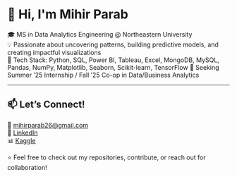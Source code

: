# 👋 Hi, I'm Mihir Parab

🎓 MS in Data Analytics Engineering @ Northeastern University  
💡 Passionate about uncovering patterns, building predictive models, and creating impactful visualizations  
🧰 Tech Stack: Python, SQL, Power BI, Tableau, Excel, MongoDB, MySQL, Pandas, NumPy, Matplotlib, Seaborn, Scikit-learn, TensorFlow
📍 Seeking Summer ’25 Internship / Fall ’25 Co-op in Data/Business Analytics  

---

## 📫 Let’s Connect!

📧 [mihirparab26@gmail.com](mailto:mihirparab26@gmail.com)  
🔗 [LinkedIn](https://www.linkedin.com/in/mihir-parab)  
📊 [Kaggle](https://www.kaggle.com/mihirparab30p)

⭐ Feel free to check out my repositories, contribute, or reach out for collaboration!
